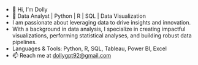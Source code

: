 - 👋 Hi, I’m Dolly
- 👀 Data Analyst | Python | R | SQL | Data Visualization
- I am passionate about leveraging data to drive insights and innovation.
- With a background in data analysis, I specialize in creating impactful visualizations, performing statistical analyses, and building robust data pipelines.
- Languages & Tools: Python, R, SQL, Tableau, Power BI, Excel
- 📫 Reach me at dollygpt92@gmail.com


<!---
Dollygpt05/Dollygpt05 is a ✨ special ✨ repository because its `README.md` (this file) appears on your GitHub profile.
You can click the Preview link to take a look at your changes.
--->
